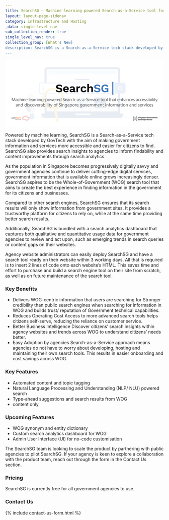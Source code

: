 ```yaml
---
title: SearchSG – Machine learning-powered Search-as-a-Service tool for enhanced accessibility and discoverability
layout: layout-page-sidenav
category: Infrastructure and Hosting
_data: single-level-nav
sub_collection_render: true
single_level_nav: true
collection_group: [What's New]
description: SearchSG is a Search-as-a-Service tech stack developed by GovTech that lets citizens discover and access government information and services more easily. Learn more!
---
```


![SearchSG banner](/assets/img/SearchSG-HeaderBanner-v1A.png)

Powered by machine learning, SearchSG is a Search-as-a-Service tech stack developed by GovTech with the aim of making government information and services more  accessible and easier for citizens to find. SearchSG also provides search insights to agencies to inform findability and content improvements through search analytics.

As the population in Singapore becomes progressively digitally savvy and government agencies continue to deliver cutting-edge digital services, government information that is available online grows increasingly denser. SearchSG aspires to be the Whole-of-Government (WOG) search tool that aims to create the best experience in finding information in the government for its citizens and businesses.

Compared to other search engines, SearchSG ensures that its search results will only show information from government sites. It provides a trustworthy platform for citizens to rely on, while at the same time providing better search results. 

Additionally, SearchSG is bundled with a search analytics dashboard that captures both qualitative and quantitative usage data for government agencies to review and act upon, such as emerging trends in search queries or content gaps on their websites.

Agency website administrators can easily deploy SearchSG and have a search tool ready on their website within 3 working days. All that is required is to insert 2 lines of code onto each website’s HTML. This saves time and effort to purchase and build a search engine tool on their site from scratch, as well as on future maintenance of the search tool.

### Key Benefits  

- Delivers WOG-centric information that users are searching for
Stronger credibility than public search engines when searching for information in WOG and builds trust/ reputation of Government technical capabilities.
- Reduces Operating Cost
Access to more advanced search tools helps citizens self-serve, reducing the reliance on customer service.
- Better Business Intelligence
Discover citizens’ search insights within agency websites and trends across WOG to understand citizens’ needs better. 
- Easy Adoption by agencies
Search-as-a-Service approach means agencies do not have to worry about developing, hosting and maintaining their own search tools. This results in easier onboarding and cost savings across WOG.

### Key Features

- Automated content and topic tagging 
- Natural Language Processing and Understanding (NLP/ NLU) powered search
- Type-ahead suggestions and search results from WOG 
- content only

### Upcoming Features

- WOG synonym and entity dictionary
- Custom search analytics dashboard for WOG 
- Admin User Interface (UI) for no-code customisation

The SearchSG team is looking to scale the product by partnering with public agencies to pilot SearchSG. If your agency is keen to explore a collaboration with the product team, reach out through the form in the Contact Us section.

### Pricing

SearchSG is currently free for all government agencies to use. 

### Contact Us

{% include contact-us-form.html %} 
